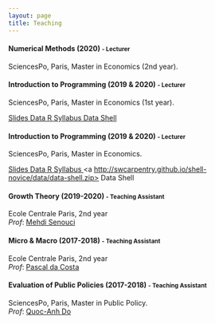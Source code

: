 ```yaml
---
layout: page
title: Teaching
---
```



#### Numerical Methods (2020) <small class="text-muted"> - Lecturer </small>

SciencesPo, Paris, Master in Economics (2nd year).   

#### Introduction to Programming (2019 & 2020) <small class="text-muted"> - Lecturer </small>

SciencesPo, Paris, Master in Economics (1st year).    

<a href="https://github.com/CMS27/IP2019/tree/master/Lectures" class = "btn btn-outline-warning btn-sm" role = "button"> Slides </a> <a href="https://github.com/CMS27/IP2019/tree/master/R/r-novice-inflammation-data/data" class = "btn btn-outline-success btn-sm" role = "button"> Data R </a> <a href="https://www.sciencespo.fr/ecole-doctorale/sites/sciencespo.fr.ecole-doctorale/files/Programming_Course_C-Mazet.pdf" class = "btn btn-outline-danger btn-sm" role = "button"> Syllabus </a> <a href="http://swcarpentry.github.io/shell-novice/data/data-shell.zip" class="btn btn-outline-success btn-sm" role = "button"> Data Shell </a>

#### Introduction to Programming (2019 & 2020) <small class="text-muted"> - Lecturer </small>

SciencesPo, Paris, Master in Economics.    

<a href="https://github.com/CMS27/IP2019/tree/master/Lectures" class = "btn btn-outline-warning btn-sm" role = "button"> Slides </a> <a href="https://github.com/CMS27/IP2019/tree/master/R/r-novice-inflammation-data/data" class = "btn btn-outline-success btn-sm" role = "button"> Data R </a> <a href="https://www.sciencespo.fr/ecole-doctorale/sites/sciencespo.fr.ecole-doctorale/files/Programming_Course_C-Mazet.pdf" class = "btn btn-outline-danger btn-sm" role = "button"> Syllabus </a> </a> <a http://swcarpentry.github.io/shell-novice/data/data-shell.zip> Data Shell </a>

#### Growth Theory (2019-2020) <small class="text-muted"> - Teaching Assistant </small>

Ecole Centrale Paris, 2nd year  
_Prof_: [Mehdi Senouci](https://ideas.repec.org/f/pse343.html)

#### Micro & Macro (2017-2018) <small class="text-muted"> - Teaching Assistant </small>

Ecole Centrale Paris, 2nd year  
_Prof_: [Pascal da Costa](https://scholar.google.fr/citations?user=TVsjYcRrvDEC&hl=fr)

#### Evaluation of Public Policies (2017-2018) <small class="text-muted"> - Teaching Assistant </small>

SciencesPo, Paris, Master in Public Policy.   
_Prof_: [Quoc-Anh Do](https://sites.google.com/site/qaquocanhdo/)
